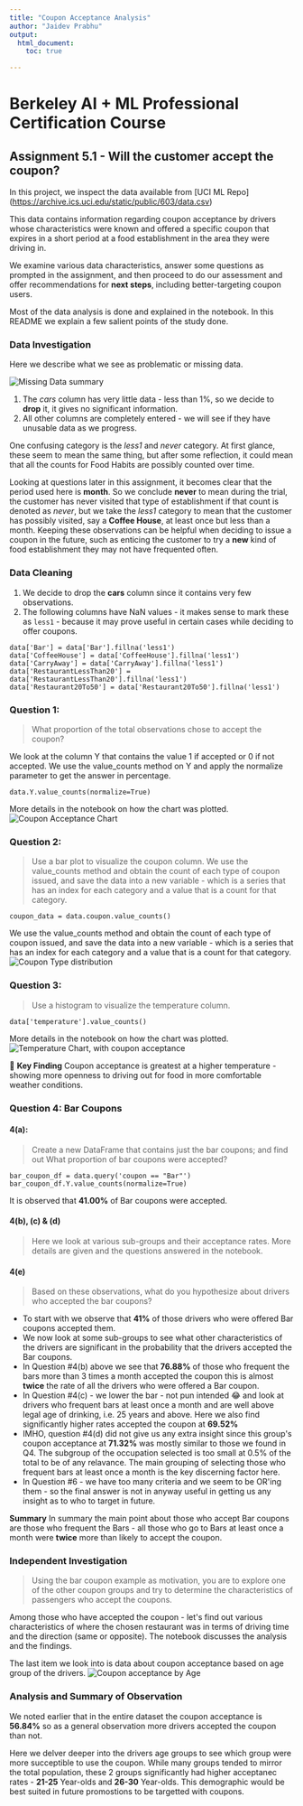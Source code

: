 ```yaml
---
title: "Coupon Acceptance Analysis"
author: "Jaidev Prabhu"
output: 
  html_document:
    toc: true

---
```


# Berkeley AI + ML Professional Certification Course

## Assignment 5.1 - Will the customer accept the coupon?

In this project, we inspect the data available from [UCI ML Repo] (https://archive.ics.uci.edu/static/public/603/data.csv)

This data contains information regarding coupon acceptance by drivers whose characteristics were known and offered a specific coupon that expires in a short period at a food establishment in the area they were driving in. 

We examine various data characteristics, answer some questions as prompted in the assignment, and then proceed to do our assessment and offer recommendations for **next steps**, including better-targeting coupon users. 

Most of the data analysis is done and explained in the notebook. In this README we explain a few salient points of the study done.

### Data Investigation

Here we describe what we see as problematic or missing data.

![Missing Data summary](images/data_NaN_summary.png)

1. The _cars_ column has very little data - less than 1%, so we decide to **drop** it, it gives no significant information.
2. All other columns are completely entered - we will see if they have unusable data as we progress.

One confusing category is the _less1_ and _never_ category. At first glance, these seem to mean the same thing, but after some reflection, it could mean that all the counts for Food Habits are possibly counted over time. 

Looking at questions later in this assignment, it becomes clear that the period used here is **month**. So we conclude **never** to mean during the trial, the customer has never visited that type of establishment if that count is denoted as _never_, but we take the _less1_ category to mean that the customer has possibly visited, say a **Coffee House**, at least once but less than a month. Keeping these observations can be helpful when deciding to issue a coupon in the future, such as enticing the customer to try a **new** kind of food establishment they may not have frequented often. 


### Data Cleaning

1. We decide to drop the **cars** column since it contains very few observations.
2. The following columns have NaN values - it makes sense to mark these as `less1` - because it may prove useful in certain cases while deciding to offer coupons.

```
data['Bar'] = data['Bar'].fillna('less1')
data['CoffeeHouse'] = data['CoffeeHouse'].fillna('less1')
data['CarryAway'] = data['CarryAway'].fillna('less1')
data['RestaurantLessThan20'] = data['RestaurantLessThan20'].fillna('less1')
data['Restaurant20To50'] = data['Restaurant20To50'].fillna('less1')
```

### Question 1: 
> What proportion of the total observations chose to accept the coupon?

We look at the column Y that contains the value 1 if accepted or 0 if not accepted. We use the value_counts method on Y and apply the normalize parameter to get the answer in percentage.

```
data.Y.value_counts(normalize=True)
```
More details in the notebook on how the chart was plotted. 
![Coupon Acceptance Chart](images/coupons_acceptance_graph.png)

### Question 2:
> Use a bar plot to visualize the coupon column.
We use the value_counts method and obtain the count of each type of coupon issued, and save the data into a new variable - which is a series that has an index for each category and a value that is a count for that category.
```
coupon_data = data.coupon.value_counts()
```
We use the value_counts method and obtain the count of each type of coupon issued, and save the data into a new variable - which is a series that has an index for each category and a value that is a count for that category.
![Coupon Type distribution](images/coupon_food_distribution.png)

### Question 3:
> Use a histogram to visualize the temperature column.
```
data['temperature'].value_counts()
```
More details in the notebook on how the chart was plotted. 
![Temperature Chart, with coupon acceptance](images/temperatures.png)

:memo: **Key Finding** 
Coupon acceptance is greatest at a higher temperature - showing more openness to driving out for food in more comfortable weather conditions.

### Question 4: Bar Coupons

#### 4(a):
> Create a new DataFrame that contains just the bar coupons; and find out What proportion of bar coupons were accepted?

```
bar_coupon_df = data.query('coupon == "Bar"')
bar_coupon_df.Y.value_counts(normalize=True)
```
It is observed that **41.00%** of Bar coupons were accepted.

#### 4(b), (c) & (d) 
> Here we look at various sub-groups and their acceptance rates. 
More details are given and the questions answered in the notebook.

#### 4(e)
> Based on these observations, what do you hypothesize about drivers who accepted the bar coupons?

-  To start with we observe that **41%** of those drivers who were offered Bar coupons accepted them. 
-  We now look at some sub-groups to see what other characteristics of the drivers are significant in the probability that the drivers accepted the Bar coupons.
  -  In Question #4(b) above we see that **76.88%** of those who frequent the bars more than 3 times a month accepted the coupon this is almost **twice** the rate of all the drivers who were offered a Bar coupon.
  -  In Question #4(c)  - we lower the bar - not pun intended 😂 and look at drivers who frequent bars at least once a month and are well above legal age of drinking, i.e. 25 years and above. Here we also find significantly higher rates accepted the coupon at **69.52%**
  -  IMHO, question #4(d) did not give us any extra insight since this group's coupon acceptance at **71.32%** was mostly similar to those we found in Q4. The subgroup of the occupation selected is too small at 0.5% of the total to be of any relavance. The main grouping of selecting those who frequent bars at least once a month is the key discerning factor here.
  -  In Question #6 - we have too many criteria and we seem to be OR'ing them - so the final answer is not in anyway useful in getting us any insight as to who to target in future.

**Summary**
In summary the main point about those who accept Bar coupons are those who frequent the Bars - all those who go to Bars at least once a month were **twice** more than likely to accept the coupon. 

### Independent Investigation

> Using the bar coupon example as motivation, you are to explore one of the other coupon groups and try to determine the characteristics of passengers who accept the coupons.

Among those who have accepted the coupon - let's find out various characteristics of where the chosen restaurant was in terms of driving time and the direction (same or opposite). 
The notebook discusses the analysis and the findings.

The last item we look into is data about coupon acceptance based on age group of the drivers.
![Coupon acceptance by Age](images/coupons_acceptance_graph.png)

### Analysis and Summary of Observation

We noted earlier that in the entire dataset the coupon acceptance is **56.84%** so as a general observation more drivers accepted the coupon than not. 

Here we delver deeper into the drivers age groups to see which group were more succeptible to use the coupon. While many groups tended to mirror the total population, these 2 groups significantly had higher acceptanec rates - **21-25** Year-olds and **26-30** Year-olds. This demographic would be best suited in future promostions to be targetted with coupons. 
